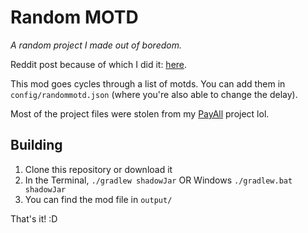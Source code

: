# Random MOTD
*A random project I made out of boredom.*

Reddit post because of which I did it: [here](https://www.reddit.com/r/admincraft/comments/12km11c/randomise_motd/).

This mod goes cycles through a list of motds.
You can add them in ``config/randommotd.json`` (where you're also able to change the delay).

Most of the project files were stolen from my [PayAll](https://github.com/SteinGaming/PayAll) project lol.

## Building

1. Clone this repository or download it
2. In the Terminal, ``./gradlew shadowJar`` OR Windows ``./gradlew.bat shadowJar``
3. You can find the mod file in ``output/``

That's it! :D